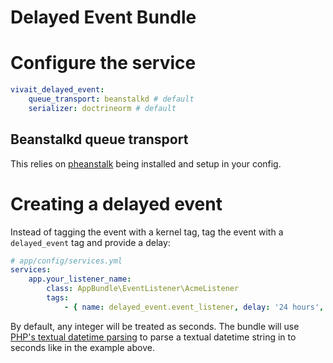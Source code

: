 Delayed Event Bundle
===============

# Configure the service
```yaml
vivait_delayed_event:
    queue_transport: beanstalkd # default
    serializer: doctrineorm # default
```

## Beanstalkd queue transport
This relies on [pheanstalk](https://github.com/armetiz/LeezyPheanstalkBundle/blob/master/Resources/doc/1-installation.md) 
being installed and setup in your config.

# Creating a delayed event
Instead of tagging the event with a kernel tag, tag the event with a `delayed_event` tag and provide a delay:

```yaml
# app/config/services.yml
services:
    app.your_listener_name:
        class: AppBundle\EventListener\AcmeListener
        tags:
            - { name: delayed_event.event_listener, delay: '24 hours', event: app.my_event, method: onMyEvent }
```

By default, any integer will be treated as seconds. The bundle will use [PHP's textual datetime parsing](http://php.net/manual/en/function.strtotime.php)
to parse a textual datetime string in to seconds like in the example above.
